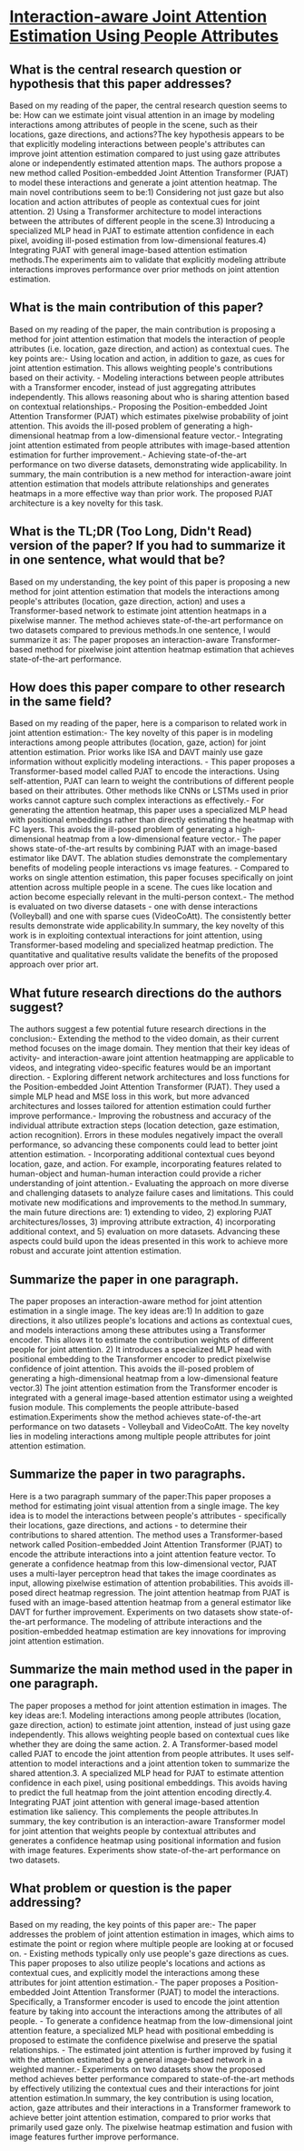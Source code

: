 # [Interaction-aware Joint Attention Estimation Using People Attributes](https://arxiv.org/abs/2308.05382)

## What is the central research question or hypothesis that this paper addresses?

Based on my reading of the paper, the central research question seems to be: How can we estimate joint visual attention in an image by modeling interactions among attributes of people in the scene, such as their locations, gaze directions, and actions?The key hypothesis appears to be that explicitly modeling interactions between people's attributes can improve joint attention estimation compared to just using gaze attributes alone or independently estimated attention maps. The authors propose a new method called Position-embedded Joint Attention Transformer (PJAT) to model these interactions and generate a joint attention heatmap. The main novel contributions seem to be:1) Considering not just gaze but also location and action attributes of people as contextual cues for joint attention. 2) Using a Transformer architecture to model interactions between the attributes of different people in the scene.3) Introducing a specialized MLP head in PJAT to estimate attention confidence in each pixel, avoiding ill-posed estimation from low-dimensional features.4) Integrating PJAT with general image-based attention estimation methods.The experiments aim to validate that explicitly modeling attribute interactions improves performance over prior methods on joint attention estimation.


## What is the main contribution of this paper?

Based on my reading of the paper, the main contribution is proposing a method for joint attention estimation that models the interaction of people attributes (i.e. location, gaze direction, and action) as contextual cues. The key points are:- Using location and action, in addition to gaze, as cues for joint attention estimation. This allows weighting people's contributions based on their activity. - Modeling interactions between people attributes with a Transformer encoder, instead of just aggregating attributes independently. This allows reasoning about who is sharing attention based on contextual relationships.- Proposing the Position-embedded Joint Attention Transformer (PJAT) which estimates pixelwise probability of joint attention. This avoids the ill-posed problem of generating a high-dimensional heatmap from a low-dimensional feature vector.- Integrating joint attention estimated from people attributes with image-based attention estimation for further improvement.- Achieving state-of-the-art performance on two diverse datasets, demonstrating wide applicability. In summary, the main contribution is a new method for interaction-aware joint attention estimation that models attribute relationships and generates heatmaps in a more effective way than prior work. The proposed PJAT architecture is a key novelty for this task.


## What is the TL;DR (Too Long, Didn't Read) version of the paper? If you had to summarize it in one sentence, what would that be?

Based on my understanding, the key point of this paper is proposing a new method for joint attention estimation that models the interactions among people's attributes (location, gaze direction, action) and uses a Transformer-based network to estimate joint attention heatmaps in a pixelwise manner. The method achieves state-of-the-art performance on two datasets compared to previous methods.In one sentence, I would summarize it as: The paper proposes an interaction-aware Transformer-based method for pixelwise joint attention heatmap estimation that achieves state-of-the-art performance.


## How does this paper compare to other research in the same field?

Based on my reading of the paper, here is a comparison to related work in joint attention estimation:- The key novelty of this paper is in modeling interactions among people attributes (location, gaze, action) for joint attention estimation. Prior works like ISA and DAVT mainly use gaze information without explicitly modeling interactions. - This paper proposes a Transformer-based model called PJAT to encode the interactions. Using self-attention, PJAT can learn to weight the contributions of different people based on their attributes. Other methods like CNNs or LSTMs used in prior works cannot capture such complex interactions as effectively.- For generating the attention heatmap, this paper uses a specialized MLP head with positional embeddings rather than directly estimating the heatmap with FC layers. This avoids the ill-posed problem of generating a high-dimensional heatmap from a low-dimensional feature vector.- The paper shows state-of-the-art results by combining PJAT with an image-based estimator like DAVT. The ablation studies demonstrate the complementary benefits of modeling people interactions vs image features. - Compared to works on single attention estimation, this paper focuses specifically on joint attention across multiple people in a scene. The cues like location and action become especially relevant in the multi-person context.- The method is evaluated on two diverse datasets - one with dense interactions (Volleyball) and one with sparse cues (VideoCoAtt). The consistently better results demonstrate wide applicability.In summary, the key novelty of this work is in exploiting contextual interactions for joint attention, using Transformer-based modeling and specialized heatmap prediction. The quantitative and qualitative results validate the benefits of the proposed approach over prior art.


## What future research directions do the authors suggest?

The authors suggest a few potential future research directions in the conclusion:- Extending the method to the video domain, as their current method focuses on the image domain. They mention that their key ideas of activity- and interaction-aware joint attention heatmapping are applicable to videos, and integrating video-specific features would be an important direction. - Exploring different network architectures and loss functions for the Position-embedded Joint Attention Transformer (PJAT). They used a simple MLP head and MSE loss in this work, but more advanced architectures and losses tailored for attention estimation could further improve performance.- Improving the robustness and accuracy of the individual attribute extraction steps (location detection, gaze estimation, action recognition). Errors in these modules negatively impact the overall performance, so advancing these components could lead to better joint attention estimation. - Incorporating additional contextual cues beyond location, gaze, and action. For example, incorporating features related to human-object and human-human interaction could provide a richer understanding of joint attention.- Evaluating the approach on more diverse and challenging datasets to analyze failure cases and limitations. This could motivate new modifications and improvements to the method.In summary, the main future directions are: 1) extending to video, 2) exploring PJAT architectures/losses, 3) improving attribute extraction, 4) incorporating additional context, and 5) evaluation on more datasets. Advancing these aspects could build upon the ideas presented in this work to achieve more robust and accurate joint attention estimation.


## Summarize the paper in one paragraph.

The paper proposes an interaction-aware method for joint attention estimation in a single image. The key ideas are:1) In addition to gaze directions, it also utilizes people's locations and actions as contextual cues, and models interactions among these attributes using a Transformer encoder. This allows it to estimate the contribution weights of different people for joint attention. 2) It introduces a specialized MLP head with positional embedding to the Transformer encoder to predict pixelwise confidence of joint attention. This avoids the ill-posed problem of generating a high-dimensional heatmap from a low-dimensional feature vector.3) The joint attention estimation from the Transformer encoder is integrated with a general image-based attention estimator using a weighted fusion module. This complements the people attribute-based estimation.Experiments show the method achieves state-of-the-art performance on two datasets - Volleyball and VideoCoAtt. The key novelty lies in modeling interactions among multiple people attributes for joint attention estimation.


## Summarize the paper in two paragraphs.

Here is a two paragraph summary of the paper:This paper proposes a method for estimating joint visual attention from a single image. The key idea is to model the interactions between people's attributes - specifically their locations, gaze directions, and actions - to determine their contributions to shared attention. The method uses a Transformer-based network called Position-embedded Joint Attention Transformer (PJAT) to encode the attribute interactions into a joint attention feature vector. To generate a confidence heatmap from this low-dimensional vector, PJAT uses a multi-layer perceptron head that takes the image coordinates as input, allowing pixelwise estimation of attention probabilities. This avoids ill-posed direct heatmap regression. The joint attention heatmap from PJAT is fused with an image-based attention heatmap from a general estimator like DAVT for further improvement. Experiments on two datasets show state-of-the-art performance. The modeling of attribute interactions and the position-embedded heatmap estimation are key innovations for improving joint attention estimation.


## Summarize the main method used in the paper in one paragraph.

The paper proposes a method for joint attention estimation in images. The key ideas are:1. Modeling interactions among people attributes (location, gaze direction, action) to estimate joint attention, instead of just using gaze independently. This allows weighting people based on contextual cues like whether they are doing the same action. 2. A Transformer-based model called PJAT to encode the joint attention from people attributes. It uses self-attention to model interactions and a joint attention token to summarize the shared attention.3. A specialized MLP head for PJAT to estimate attention confidence in each pixel, using positional embeddings. This avoids having to predict the full heatmap from the joint attention encoding directly.4. Integrating PJAT joint attention with general image-based attention estimation like saliency. This complements the people attributes.In summary, the key contribution is an interaction-aware Transformer model for joint attention that weights people by contextual attributes and generates a confidence heatmap using positional information and fusion with image features. Experiments show state-of-the-art performance on two datasets.


## What problem or question is the paper addressing?

Based on my reading, the key points of this paper are:- The paper addresses the problem of joint attention estimation in images, which aims to estimate the point or region where multiple people are looking at or focused on. - Existing methods typically only use people's gaze directions as cues. This paper proposes to also utilize people's locations and actions as contextual cues, and explicitly model the interactions among these attributes for joint attention estimation.- The paper proposes a Position-embedded Joint Attention Transformer (PJAT) to model the interactions. Specifically, a Transformer encoder is used to encode the joint attention feature by taking into account the interactions among the attributes of all people. - To generate a confidence heatmap from the low-dimensional joint attention feature, a specialized MLP head with positional embedding is proposed to estimate the confidence pixelwise and preserve the spatial relationships. - The estimated joint attention is further improved by fusing it with the attention estimated by a general image-based network in a weighted manner.- Experiments on two datasets show the proposed method achieves better performance compared to state-of-the-art methods by effectively utilizing the contextual cues and their interactions for joint attention estimation.In summary, the key contribution is using location, action, gaze attributes and their interactions in a Transformer framework to achieve better joint attention estimation, compared to prior works that primarily used gaze only. The pixelwise heatmap estimation and fusion with image features further improve performance.
